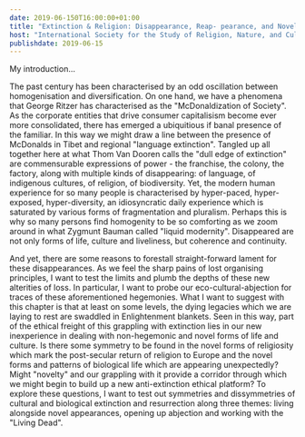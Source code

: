 ```yaml
---
date: 2019-06-150T16:00:00+01:00
title: "Extinction & Religion: Disappearance, Reap- pearance, and Novel Productions"
host: "International Society for the Study of Religion, Nature, and Culture"
publishdate: 2019-06-15
---
```


My introduction...

The past century has been characterised by an odd oscillation between homogenisation and diversification. On one hand, we have a phenomena that George Ritzer has characterised as the "McDonaldization of Society". As the corporate entities that drive consumer capitalisism become ever more consolidated, there has emerged a ubiquitious if banal presence of the familiar. In this way we might draw a line between the presence of McDonalds in Tibet and regional "language extinction". Tangled up all together here at what Thom Van Dooren calls the "dull edge of extinction" are commensurable expressions of power - the franchise, the colony, the factory, along with multiple kinds of disappearing: of language, of indigenous cultures, of religion, of biodiversity. Yet, the modern human experience for so many people is characterised by hyper-paced, hyper-exposed, hyper-diversity, an idiosyncratic daily experience which is saturated by various forms of fragmentation and pluralism. Perhaps this is why so many persons find homogenity to be so comforting as we zoom around in what Zygmunt Bauman called "liquid modernity". Disappeared are not only forms of life, culture and liveliness, but coherence and continuity.

And yet, there are some reasons to forestall straight-forward lament for these disappearances. As we feel the sharp pains of lost organising principles, I want to test the limits and plumb the depths of these new alterities of loss. In particular, I want to probe our eco-cultural-abjection for traces of these aforementioned hegemonies. What I want to suggest with this chapter is that at least on some levels, the dying legacies which we are laying to rest are swaddled in Enlightenment blankets. Seen in this way, part of the ethical freight of this grappling with extinction lies in our new inexperience in dealing with non-hegemonic and novel forms of life and culture. Is there some symmetry to be found in the novel forms of religiosity which mark the post-secular return of religion to Europe and the novel forms and patterns of biological life which are appearing unexpectedly? Might "novelty" and our grappling with it provide a corridor through which we might begin to build up a new anti-extinction ethical platform? To explore these questions, I want to test out symmetries and dissymmetries of cultural and biological extinction and resurrection along three themes: living alongside novel appearances, opening up abjection and working with the "Living Dead".